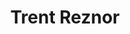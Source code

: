 ---
title: "Trent Reznor"
summary: "This is a comprehensive discography of Trent Reznor, an American musician, singer, producer, and multi-instrumentalist most famous as the frontman and primary creative force behind the industrial rock band Nine Inch Nails. Reznor has also been associated with the bands Option 30, Exotic Birds, and Tapeworm, among others.
Though the majority of material released from Reznor has been under the Nine Inch Nails moniker, some material has been credited to Reznor himself, including writing, production, instrumental performances, and vocal contributions. Reznor has also remixed songs for a number of artists, including David Bowie, Queen, N*E*R*D, and Megadeth.
Trent has released three singles with his band, How to Destroy Angels. This band features the vocals of Mariqueen Maandig, Reznor's wife and former West Indian Girl frontwoman. Their first album was released as a free download via the band's website on June 1, 2010; with the single \"A Drowning\". This was Trent Reznor's first new material since his initial hiatus from Nine Inch Nails, which he later returned to."
image: "trent-reznor.jpg"
apple_music_artist_url: "https://music.apple.com/gb/artist/trent-reznor/2844131"
wikipedia_url: "https://en.wikipedia.org/wiki/Trent_Reznor_discography"
---